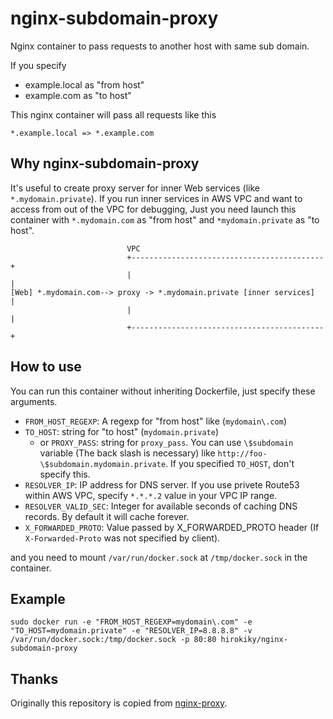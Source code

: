 # nginx-subdomain-proxy

Nginx container to pass requests to another host with same sub domain.

If you specify

* example.local as "from host"
* example.com as "to host"

This nginx container will pass all requests like this

```
*.example.local => *.example.com
```

## Why nginx-subdomain-proxy

It's useful to create proxy server for inner Web services (like `*.mydomain.private`).
If you run inner services in AWS VPC and want to access from out of the VPC for debugging,
Just you need launch this container with `*.mydomain.com` as "from host" and `*mydomain.private` as "to host".

```
                          VPC
                          +-------------------------------------------+
                          |                                           |
[Web] *.mydomain.com--> proxy -> *.mydomain.private [inner services]  |
                          |                                           |
                          +-------------------------------------------+

```

## How to use

You can run this container without inheriting Dockerfile, just specify these arguments.

* `FROM_HOST_REGEXP`: A regexp for "from host" like (`mydomain\.com`)
* `TO_HOST`: string for "to host" (`mydomain.private`)
    * or `PROXY_PASS`: string for `proxy_pass`. You can use `\$subdomain` variable (The back slash is necessary) like `http://foo-\$subdomain.mydomain.private`. If you specified `TO_HOST`, don't specify this.
* `RESOLVER_IP`: IP address for DNS server. If you use privete Route53 within AWS VPC, specify `*.*.*.2` value in your VPC IP range.
* `RESOLVER_VALID_SEC`: Integer for available seconds of caching DNS records. By default it will cache forever.
* `X_FORWARDED_PROTO`: Value passed by X_FORWARDED_PROTO header (If `X-Forwarded-Proto` was not specified by client).

and you need to mount `/var/run/docker.sock` at `/tmp/docker.sock` in the container.

## Example

```
sudo docker run -e "FROM_HOST_REGEXP=mydomain\.com" -e "TO_HOST=mydomain.private" -e "RESOLVER_IP=8.8.8.8" -v /var/run/docker.sock:/tmp/docker.sock -p 80:80 hirokiky/nginx-subdomain-proxy
```

## Thanks

Originally this repository is copied from [nginx-proxy](https://github.com/jwilder/nginx-proxy).
